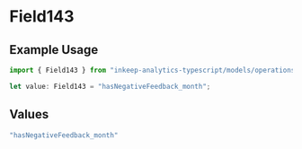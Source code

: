 # Field143

## Example Usage

```typescript
import { Field143 } from "inkeep-analytics-typescript/models/operations";

let value: Field143 = "hasNegativeFeedback_month";
```

## Values

```typescript
"hasNegativeFeedback_month"
```